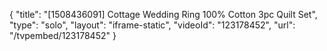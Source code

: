 {
    "title": "[1508436091] Cottage Wedding Ring 100% Cotton 3pc Quilt Set",
    "type": "solo",
    "layout": "iframe-static",
    "videoId": "123178452",
    "url": "\/tvpembed\/123178452"
}